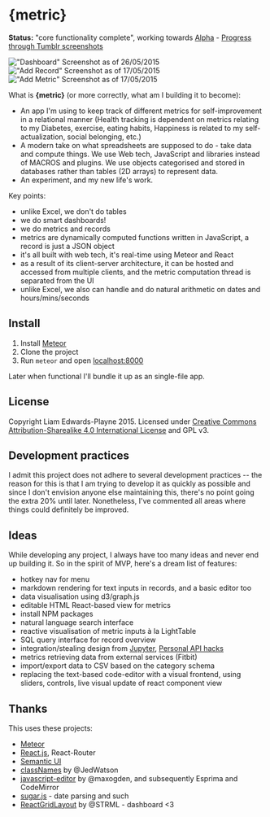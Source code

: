 {metric}
========


**Status:** "core functionality complete", working towards [Alpha](https://github.com/liamzebedee/metric/milestones/Alpha) - [Progress through Tumblr screenshots](http://liamz.tumblr.com/tagged/metric)

!["Dashboard" Screenshot as of 26/05/2015](https://41.media.tumblr.com/3e2f50eaf28999fbe9b7e116e2ab4c89/tumblr_noy93v35L11trskuwo2_1280.png)
!["Add Record" Screenshot as of 17/05/2015](https://40.media.tumblr.com/a93b26f29eeac4e596c3b51775a1a61c/tumblr_nog6cpNW5H1trskuwo2_1280.png)
!["Add Metric" Screenshot as of 17/05/2015](https://40.media.tumblr.com/002a9dffaf2285b7a40668d85ae19af8/tumblr_nog6cpNW5H1trskuwo1_1280.png)

What is **{metric}** (or more correctly, what am I building it to become):
 - An app I'm using to keep track of different metrics for self-improvement in a relational manner (Health tracking is dependent on metrics relating to my Diabetes, exercise, eating habits, Happiness is related to my self-actualization, social belonging, etc.)
 - A modern take on what spreadsheets are supposed to do - take data and compute things. We use Web tech, JavaScript and libraries instead of MACROS and plugins. We use objects categorised and stored in databases rather than tables (2D arrays) to represent data.
 - An experiment, and my new life's work.

Key points:
 - unlike Excel, we don't do tables
 - we do smart dashboards!
 - we do metrics and records
 - metrics are dynamically computed functions written in JavaScript, a record is just a JSON object
 - it's all built with web tech, it's real-time using Meteor and React
 - as a result of its client-server architecture, it can be hosted and accessed from multiple clients, and the metric computation thread is separated from the UI
 - unlike Excel, we also can handle and do natural arithmetic on dates and hours/mins/seconds

## Install
 1. Install [Meteor](https://www.meteor.com/)
 2. Clone the project
 3. Run `meteor` and open [localhost:8000](http://localhost:8000)

Later when functional I'll bundle it up as an single-file app.

## License
Copyright Liam Edwards-Playne 2015. Licensed under [Creative Commons Attribution-Sharealike 4.0 International License](http://creativecommons.org/licenses/by-sa/4.0/) and GPL v3.


## Development practices
I admit this project does not adhere to several development practices -- the reason for this is that I am trying to develop it as quickly as possible and since I don't envision anyone else maintaining this, there's no point going the extra 20% until later. Nonetheless, I've commented all areas where things could definitely be improved.

## Ideas
While developing any project, I always have too many ideas and never end up building it. So in the spirit of MVP, here's a dream list of features:
 - hotkey nav for menu
 - markdown rendering for text inputs in records, and a basic editor too
 - data visualisation using d3/graph.js
 - editable HTML React-based view for metrics
 - install NPM packages
 - natural language search interface
 - reactive visualisation of metric inputs à la LightTable
 - SQL query interface for record overview
 - integration/stealing design from [Jupyter](http://jupyter.org), [Personal API hacks](https://news.ycombinator.com/item?id=5799706)
 - metrics retrieving data from external services (Fitbit)
 - import/export data to CSV based on the category schema
 - replacing the text-based code-editor with a visual frontend, using sliders, controls, live visual update of react component view

## Thanks
This uses these projects:
 - [Meteor](http://meteor.com)
 - [React.js](http://facebook.github.io/react/), React-Router
 - [Semantic UI](http://semantic-ui.com)
 - [classNames](https://github.com/JedWatson/classnames) by @JedWatson
 - [javascript-editor](https://github.com/maxogden/javascript-editor) by @maxogden, and subsequently Esprima and CodeMirror
 - [sugar.js](http://sugarjs.com/) - date parsing and such
 - [ReactGridLayout](https://github.com/STRML/react-grid-layout) by @STRML - dashboard <3
